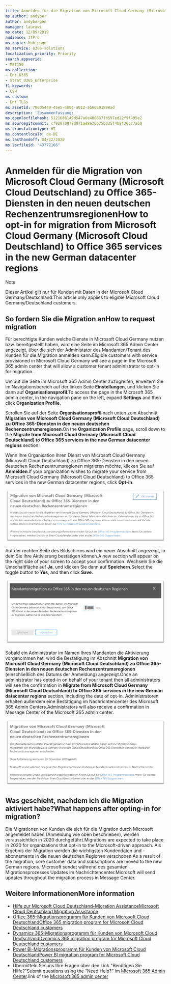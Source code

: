 ```yaml
---
title: Anmelden für die Migration von Microsoft Cloud Germany (Microsoft Cloud Deutschland) zu Office 365-Diensten in den neuen deutschen Rechenzentrumsregionen
ms.author: andyber
author: andybergen
manager: laurawi
ms.date: 12/09/2019
audience: ITPro
ms.topic: hub-page
ms.service: o365-solutions
localization_priority: Priority
search.appverid:
- MET150
ms.collection:
- Ent_O365
- Strat_O365_Enterprise
f1.keywords:
- CSH
ms.custom:
- Ent_TLGs
ms.assetid: 706d5449-45e5-4b0c-a012-ab60501899ad
description: 'Zusammenfassung: '
ms.openlocfilehash: 5121686149d547a6e4068371b597ed22f9f495e2
ms.sourcegitcommit: cf92870078d971ae8e36b75bd35f4b8f36ec7a50
ms.translationtype: HT
ms.contentlocale: de-DE
ms.lasthandoff: 04/22/2020
ms.locfileid: "43772166"
---
```

# <a name="how-to-opt-in-for-migration-from-microsoft-cloud-germany-microsoft-cloud-deutschland-to-office-365-services-in-the-new-german-datacenter-regions"></a><span data-ttu-id="6adaf-103">Anmelden für die Migration von Microsoft Cloud Germany (Microsoft Cloud Deutschland) zu Office 365-Diensten in den neuen deutschen Rechenzentrumsregionen</span><span class="sxs-lookup"><span data-stu-id="6adaf-103">How to opt-in for migration from Microsoft Cloud Germany (Microsoft Cloud Deutschland) to Office 365 services in the new German datacenter regions</span></span>

>[!Note]
><span data-ttu-id="6adaf-104">Dieser Artikel gilt nur für Kunden mit Daten in der Microsoft Cloud Germany/Deutschland.</span><span class="sxs-lookup"><span data-stu-id="6adaf-104">This article only applies to eligible Microsoft Cloud Germany/Deutschland customers.</span></span>
>

## <a name="how-to-request-migration"></a><span data-ttu-id="6adaf-105">So fordern Sie die Migration an</span><span class="sxs-lookup"><span data-stu-id="6adaf-105">How to request migration</span></span>

<span data-ttu-id="6adaf-106">Für berechtigte Kunden welche Dienste in Microsoft Cloud Germany nutzen bzw. bereitgestellt haben, wird eine Seite im Microsoft 365 Admin Center angezeigt, über die sich der Administator des Mandanten/Tenant des Kunden für die Migration anmelden kann.</span><span class="sxs-lookup"><span data-stu-id="6adaf-106">Eligible customers with service provisioned in Microsoft Cloud Germany will see a page in the Microsoft 365 admin center that will allow a customer tenant administrator to opt-in for migration.</span></span>

<span data-ttu-id="6adaf-107">Um auf die Seite im Microsoft 365 Admin Center zuzugreifen, erweitern Sie im Navigationsbereich auf der linken Seite **Einstellungen**, und klicken Sie dann auf **Organisationsprofil**.</span><span class="sxs-lookup"><span data-stu-id="6adaf-107">To access the page in the Microsoft 365 admin center, in the navigation pane on the left, expand **Settings** and then click **Organization Profile**.</span></span>

<span data-ttu-id="6adaf-108">Scrollen Sie auf der Seite **Organisationsprofil** nach unten zum Abschnitt **Migration von Microsoft Cloud Germany (Microsoft Cloud Deutschland) zu Office 365-Diensten in den neuen deutschen Rechenzentrumsregionen**.</span><span class="sxs-lookup"><span data-stu-id="6adaf-108">On the **Organization Profile** page, scroll down to the **Migrate from Microsoft Cloud Germany (Microsoft Cloud Deutschland) to Office 365 services in the new German datacenter regions** section.</span></span>

<span data-ttu-id="6adaf-109">Wenn Ihre Organisation Ihren Dienst von Microsoft Cloud Germany (Microsoft Cloud Deutschland) zu Office 365-Diensten in den neuen deutschen Rechenzentrumsregionen migrieren möchte, klicken Sie auf **Anmelden**.</span><span class="sxs-lookup"><span data-stu-id="6adaf-109">If your organization wishes to migrate your service from Microsoft Cloud Germany (Microsoft Cloud Deutschland) to Office 365 services in the new German datacenter regions, click **Opt-in**.</span></span>
 
![Anmeldungseinführung](./media/ms-cloud-germany-migration-opt-in/tenant-migration.png)

<span data-ttu-id="6adaf-111">Auf der rechten Seite des Bildschirms wird ein neuer Abschnitt angezeigt, in dem Sie Ihre Aktivierung bestätigen können.</span><span class="sxs-lookup"><span data-stu-id="6adaf-111">A new section will appear on the right side of your screen to accept your confirmation.</span></span> <span data-ttu-id="6adaf-112">Wechseln Sie die Umschaltfläche auf **Ja**, und klicken Sie dann auf **Speichern**.</span><span class="sxs-lookup"><span data-stu-id="6adaf-112">Select the toggle button to **Yes**, and then click **Save**.</span></span>
 
![Anmeldungsannahme](./media/ms-cloud-germany-migration-opt-in/tenant-migration-new-regions.png)

<span data-ttu-id="6adaf-114">Sobald ein Administrator im Namen Ihres Mandanten die Aktivierung vorgenommen hat, wird die Bestätigung im Abschnitt **Migration von Microsoft Cloud Germany (Microsoft Cloud Deutschland) zu Office 365-Diensten in den neuen deutschen Rechenzentrumsregionen** (einschließlich des Datums der Anmeldung) angezeigt.</span><span class="sxs-lookup"><span data-stu-id="6adaf-114">Once an administrator has opted-in on behalf of your tenant then all administrators will see the confirmation in **Migrate from Microsoft Cloud Germany (Microsoft Cloud Deutschland) to Office 365 services in the new German datacenter regions** section, including the date of opt-in.</span></span> <span data-ttu-id="6adaf-115">Administratoren erhalten außerdem eine Bestätigung im Nachrichtencenter des Microsoft 365 Admin Centers.</span><span class="sxs-lookup"><span data-stu-id="6adaf-115">Administrators will also receive a confirmation in Message Center of the Microsoft 365 admin center.</span></span> 
 
![Anmeldungsbestätigung](./media/ms-cloud-germany-migration-opt-in/tenant-migration2.png)

## <a name="what-happens-after-opting-in-for-migration"></a><span data-ttu-id="6adaf-117">Was geschieht, nachdem ich die Migration aktiviert habe?</span><span class="sxs-lookup"><span data-stu-id="6adaf-117">What happens after opting-in for migration?</span></span>

<span data-ttu-id="6adaf-118">Die Migrationen von Kunden die sich für die Migration durch Microsoft angemeldet haben (Anmeldung wie oben beschrieben), werden voraussichtlich in 2020 durchgeführt.</span><span class="sxs-lookup"><span data-stu-id="6adaf-118">Migrations are expected to take place in 2020 for organizations that opt-in to the Microsoft-driven approach.</span></span>  <span data-ttu-id="6adaf-119">Als Ergebnis der Migration werden die wichtigsten Kundendaten und -abonnements in die neuen deutschen Regionen verschoben.</span><span class="sxs-lookup"><span data-stu-id="6adaf-119">As a result of the migration, core customer data and subscriptions are moved to the new German regions.</span></span>  <span data-ttu-id="6adaf-120">Microsoft sendet während des gesamten Migrationsprozesses Updates im Nachrichtencenter.</span><span class="sxs-lookup"><span data-stu-id="6adaf-120">Microsoft will send updates throughout the migration process in Message Center.</span></span>

## <a name="more-information"></a><span data-ttu-id="6adaf-121">Weitere Informationen</span><span class="sxs-lookup"><span data-stu-id="6adaf-121">More information</span></span>

- [<span data-ttu-id="6adaf-122">Hilfe zur Microsoft Cloud Deutschland-Migration Assistance</span><span class="sxs-lookup"><span data-stu-id="6adaf-122">Microsoft Cloud Deutschland Migration Assistance</span></span>](https://aka.ms/germanymigrateassist)
- [<span data-ttu-id="6adaf-123">Office 365-Migrationsprogramm für Kunden von Microsoft Cloud Deutschland</span><span class="sxs-lookup"><span data-stu-id="6adaf-123">Office 365 migration program for Microsoft Cloud Deutschland customers</span></span>](https://aka.ms/office365germanymove)
- [<span data-ttu-id="6adaf-124">Dynamics 365-Migrationsprogramm für Kunden von Microsoft Cloud Deutschland</span><span class="sxs-lookup"><span data-stu-id="6adaf-124">Dynamics 365 migration program for Microsoft Cloud Deutschland customers</span></span>](https://aka.ms/d365ceoptin)
- [<span data-ttu-id="6adaf-125">Power BI-Migrationsprogramm für Kunden von Microsoft Cloud Deutschland</span><span class="sxs-lookup"><span data-stu-id="6adaf-125">Power BI migration program for Microsoft Cloud Deutschland customers</span></span>](https://aka.ms/pbioptin)
- <span data-ttu-id="6adaf-126">Übermitteln Sie uns Ihre Fragen über den Link "Benötigen Sie Hilfe?"</span><span class="sxs-lookup"><span data-stu-id="6adaf-126">Submit questions using the “Need Help?”</span></span> <span data-ttu-id="6adaf-127">im [Microsoft 365 Admin Center](https://portal.office.de/).</span><span class="sxs-lookup"><span data-stu-id="6adaf-127">link of the [Microsoft 365 admin center](https://portal.office.de/)</span></span>
